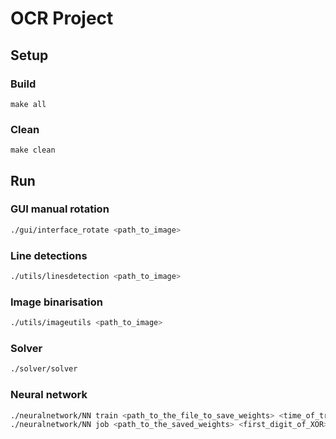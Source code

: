 # OCR Project

## Setup
### Build

```make
make all
```

### Clean
```make
make clean
```

## Run

### GUI manual rotation
```sh
./gui/interface_rotate <path_to_image>
```

### Line detections
```sh
./utils/linesdetection <path_to_image>
```

### Image binarisation
```sh
./utils/imageutils <path_to_image>
```

### Solver
```sh
./solver/solver
``` 

### Neural network
```sh
./neuralnetwork/NN train <path_to_the_file_to_save_weights> <time_of_training>
./neuralnetwork/NN job <path_to_the_saved_weights> <first_digit_of_XOR><second_digit_of_XOR>
```
